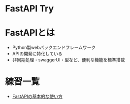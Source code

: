 # FastAPI Try

# FastAPIとは

- Python製webバックエンドフレームワーク
- APIの開発に特化している
- 非同期処理・swaggerUI・型など、便利な機能を標準搭載

# 練習一覧

- [FastAPIの基本的な使い方](/memo/fastapi_try.md)